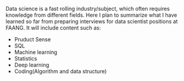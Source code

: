 Data science is a fast rolling industry/subject, which often requires knowledge from different fields. 
Here I plan to summarize what I have learned so far from preparing interviews for data scientist positions at FAANG.
It will include content such as: 
* Pruduct Sense
* SQL
* Machine learning
* Statistics
* Deep learning
* Coding(Algorithm and data structure)
